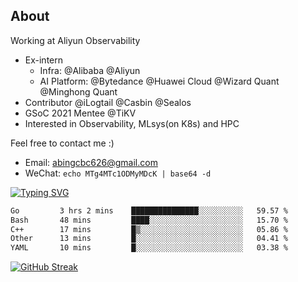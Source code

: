 ## About

Working at Aliyun Observability

- Ex-intern
  - Infra: @Alibaba @Aliyun
  - AI Platform: @Bytedance @Huawei Cloud @Wizard Quant @Minghong Quant
- Contributor @iLogtail @Casbin @Sealos
- GSoC 2021 Mentee @TiKV
- Interested in Observability, MLsys(on K8s) and HPC

Feel free to contact me :)
- Email: abingcbc626@gmail.com
- WeChat: `echo MTg4MTc1ODMyMDcK | base64 -d`

[![Typing SVG](https://readme-typing-svg.herokuapp.com?duration=4000&lines=Don't+neglect+your+dreams;Don't+work+too+long;Speak+up+for+ideas;Make+friends;Be+happy)](https://git.io/typing-svg)

<!--START_SECTION:waka-->

```txt
Go         3 hrs 2 mins    ███████████████░░░░░░░░░░   59.57 %
Bash       48 mins         ████░░░░░░░░░░░░░░░░░░░░░   15.70 %
C++        17 mins         █▒░░░░░░░░░░░░░░░░░░░░░░░   05.86 %
Other      13 mins         █░░░░░░░░░░░░░░░░░░░░░░░░   04.41 %
YAML       10 mins         █░░░░░░░░░░░░░░░░░░░░░░░░   03.38 %
```

<!--END_SECTION:waka-->

[![GitHub Streak](http://github-readme-streak-stats.herokuapp.com?user=abingcbc&date_format=j%20M%5B%20Y%5D)](https://git.io/streak-stats)



<!--
**Abingcbc/Abingcbc** is a ✨ _special_ ✨ repository because its `README.md` (this file) appears on your GitHub profile.

Here are some ideas to get you started:

- 🔭 I’m currently working on ...
- 🌱 I’m currently learning ...
- 👯 I’m looking to collaborate on ...
- 🤔 I’m looking for help with ...
- 💬 Ask me about ...
- 📫 How to reach me: ...
- 😄 Pronouns: ...
- ⚡ Fun fact: ...

![Top Langs](https://github-readme-stats.vercel.app/api/top-langs/?username=abingcbc&count_private=true)
![Abing's github stats](https://github-readme-stats.vercel.app/api?username=abingcbc&count_private=true&show_icons=true&theme=dark)

-->

